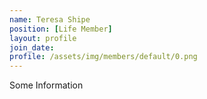 ```yaml
---
name: Teresa Shipe
position: [Life Member]
layout: profile
join_date:
profile: /assets/img/members/default/0.png
---
```

Some Information